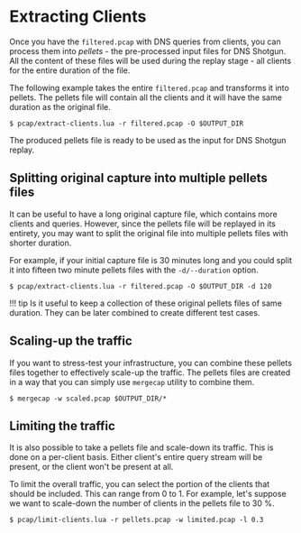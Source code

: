 # Extracting Clients

Once you have the `filtered.pcap` with DNS queries from clients, you can
process them into *pellets* - the pre-processed input files for DNS Shotgun.
All the content of these files will be used during the replay stage - all
clients for the entire duration of the file.

The following example takes the entire `filtered.pcap` and transforms it into
pellets. The pellets file will contain all the clients and it will have the
same duration as the original file.

```
$ pcap/extract-clients.lua -r filtered.pcap -O $OUTPUT_DIR
```

The produced pellets file is ready to be used as the input for DNS Shotgun
replay.

## Splitting original capture into multiple pellets files

It can be useful to have a long original capture file, which contains more
clients and queries. However, since the pellets file will be replayed in its
entirety, you may want to split the original file into multiple pellets files
with shorter duration.

For example, if your initial capture file is 30 minutes long and you could
split it into fifteen two minute pellets files with the `-d/--duration` option.

```
$ pcap/extract-clients.lua -r filtered.pcap -O $OUTPUT_DIR -d 120
```

!!! tip
    Is it useful to keep a collection of these original pellets files of same
    duration. They can be later combined to create different test cases.

## Scaling-up the traffic

If you want to stress-test your infrastructure, you can combine these pellets
files together to effectively scale-up the traffic. The pellets files are
created in a way that you can simply use `mergecap` utility to combine them.

```
$ mergecap -w scaled.pcap $OUTPUT_DIR/*
```

## Limiting the traffic

It is also possible to take a pellets file and scale-down its traffic. This is
done on a per-client basis. Either client's entire query stream will be
present, or the client won't be present at all.

To limit the overall traffic, you can select the portion of the clients that
should be included. This can range from 0 to 1. For example, let's suppose we
want to scale-down the number of clients in the pellets file to 30 %.

```
$ pcap/limit-clients.lua -r pellets.pcap -w limited.pcap -l 0.3
```
